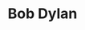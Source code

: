 ---
title: "Bob Dylan"
summary: "Born: May 24, 1941, Duluth, Minnesota, USA; singer, songwriter, \"song and dance man\". Inducted into Songwriters Hall of Fame in 1982 and the Rock And Roll Hall of Fame in 1988 . Winner of the 2016 Nobel Prize in literature. His first marriage was to Sara Dylan , together they have five children, including and . His second marriage was to ."
image: "bob-dylan.jpg"
---